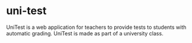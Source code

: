 # uni-test

UniTest is a web application for teachers to provide tests to students with automatic grading.
UniTest is made as part of a university class.
